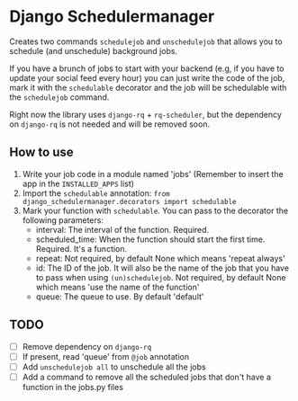 # Django Schedulermanager


Creates two commands `schedulejob` and `unschedulejob` that allows you to schedule (and unschedule) background
jobs.

If you have a brunch of jobs to start with your backend (e.g, if you have to update your social feed
every hour) you can just write the code of the job, mark it with the `schedulable` decorator and
the job will be schedulable with the `schedulejob` command.

Right now the library uses `django-rq` + `rq-scheduler`, but the dependency on `django-rq` is not needed
and will be removed soon.

## How to use

1. Write your job code in a module named 'jobs' (Remember to insert the app in the `INSTALLED_APPS` list)
2. Import the `schedulable` annotation: `from django_schedulermanager.decorators import schedulable`
3. Mark your function with `schedulable`. You can pass to the decorator the following parameters:
    - interval: The interval of the function. Required.
    - scheduled_time: When the function should start the first time. Required. It's a function.
    - repeat: Not required, by default None which means 'repeat always'
    - id: The ID of the job.
          It will also be the name of the job that you have to pass
          when using `(un)schedulejob`.
          Not required, by default None which means 'use the name of the function'
    - queue: The queue to use. By default 'default'

## TODO

- [ ] Remove dependency on `django-rq`
- [ ] If present, read 'queue' from `@job` annotation
- [ ] Add `unschedulejob all` to unschedule all the jobs
- [ ] Add a command to remove all the scheduled jobs that don't have a function in the jobs.py files
